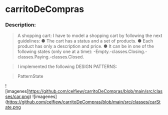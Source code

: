 # carritoDeCompras

### Description:

>A shopping cart: I have to model a shopping cart by following
the next guidelines:
● The cart has a status and a set of products. 
● Each product has only a description and price. 
● It can be in one of the following states (only one at a time): -Empty.-classes.Closing.-classes.Paying.-classes.Closed.


>I implemented the following DESIGN PATTERNS:

>PatternState

![imagenes]https://github.com/celfiew/carritoDeCompras/blob/main/src/classes/car.png)
![imagenes](https://github.com/celfiew/carritoDeCompras/blob/main/src/classes/carState.png
